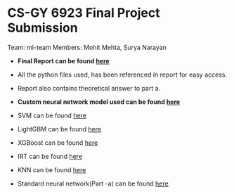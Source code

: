 # CS-GY 6923 Final Project Submission

Team: ml-team
Members: Mohit Mehta, Surya Narayan

- **Final Report can be found [here](https://github.com/GradML-CS6923/final-project-ml_team/blob/main/Report.pdf)**

- All the python files used, has been referenced in report for easy access.
- Report also contains theoretical answer to part a.

- **Custom neural network model used can be found [here](https://github.com/GradML-CS6923/final-project-ml_team/blob/main/part_a/nn_custom.py)**
- SVM can be found [here](https://github.com/GradML-CS6923/final-project-ml_team/blob/main/part_a/svm.py)
- LightGBM can be found [here](https://github.com/GradML-CS6923/final-project-ml_team/blob/main/part_a/LightGBM.py)
- XGBoost can be found [here](https://github.com/GradML-CS6923/final-project-ml_team/blob/main/part_a/XGBoost.py)
- IRT can be found [here](https://github.com/GradML-CS6923/final-project-ml_team/blob/main/part_a/item_response.py)
- KNN can be found [here](https://github.com/GradML-CS6923/final-project-ml_team/blob/main/part_a/knn.py)
- Standard neural network(Part -a) can be found [here](https://github.com/GradML-CS6923/final-project-ml_team/blob/main/part_a/neural_network.py)
